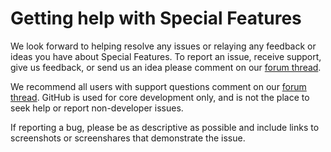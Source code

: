 Getting help with Special Features
========================

We look forward to helping resolve any issues or relaying any feedback or ideas you have about Special Features. To report an issue, receive support, give us feedback, or send us an idea please comment on our [forum thread](https://forum.kodi.tv/showthread.php?tid=327042).

We recommend all users with support questions comment on our [forum thread](https://forum.kodi.tv/showthread.php?tid=327042). GitHub is used for core development only, and is not the place to seek help or report non-developer issues.

If reporting a bug, please be as descriptive as possible and include links to screenshots or screenshares that demonstrate the issue.
